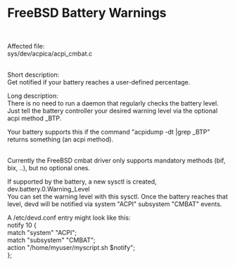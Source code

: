 # FreeBSD Battery Warnings
<br>

Affected file:<br>
sys/dev/acpica/acpi_cmbat.c<br>

<br>
Short description:<br>
Get notified if your battery reaches a user-defined percentage.<br>

Long description:<br>
There is no need to run a daemon that regularly checks the battery level.<br>
Just tell the battery controller your desired warning level via the optional acpi method _BTP. <br>

Your battery supports this if the command "acpidump -dt |grep _BTP" returns something (an acpi method).<br><br>

Currently the FreeBSD cmbat driver only supports mandatory methods (bif, bix, ..), but no optional ones.<br>

If supported by the battery, a new sysctl is created, dev.battery.0.Warning_Level<br>
You can set the warning level with this sysctl.
Once the battery reaches that level, devd will be notified via system "ACPI" subsystem "CMBAT" events.<br>

A /etc/devd.conf entry might look like this:<br>
notify 10 {<br>
	match "system" "ACPI";<br>
	match "subsystem" "CMBAT";<br>
	action "/home/myuser/myscript.sh $notify";<br>
};<br>

